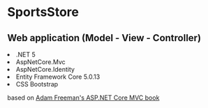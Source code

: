 # SportsStore
## Web application (Model - View - Controller)
<li>.NET 5</li>
<li>AspNetCore.Mvc</li>
<li>AspNetCore.Identity</li>
<li>Entity Framework Core 5.0.13</li>
<li>CSS Bootstrap</li>

based on [Adam Freeman's ASP.NET Core MVC book](https://www.ozon.ru/product/asp-net-core-mvc-2-s-primerami-na-c-dlya-professionalov-148161571/?asb=m3FxhUjalckJwTmQqxTIqZBLpp0OqC9IEr6OR2uYSeo%253D&asb2=oD_P7IReRCRZjdLE6tf_1kyZ8AEycfhQez3LsEjQUkXKkXJZ5UNsdIPV3E4Oc601&keywords=%D0%B0%D0%B4%D0%B0%D0%BC+%D1%84%D1%80%D0%B8%D0%BC%D0%B5%D0%BD&sh=Dkdm-gAAAA "Adam Freeman's ASP.NET Core MVC book")
